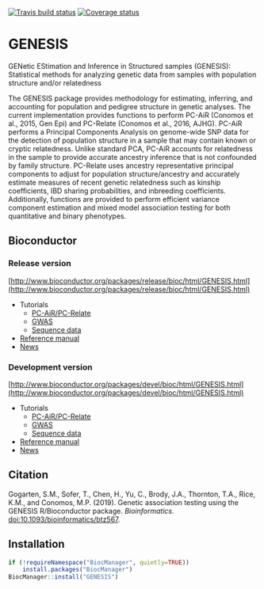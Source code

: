 [![Travis build status](https://travis-ci.org/UW-GAC/GENESIS.svg?branch=master)](https://travis-ci.org/UW-GAC/GENESIS)
[![Coverage status](https://codecov.io/gh/UW-GAC/GENESIS/branch/master/graph/badge.svg)](https://codecov.io/github/UW-GAC/GENESIS?branch=master)

# GENESIS
GENetic EStimation and Inference in Structured samples (GENESIS): Statistical methods for analyzing genetic data from samples with population structure and/or relatedness

The GENESIS package provides methodology for estimating,
        inferring, and accounting for population and pedigree structure
        in genetic analyses.  The current implementation provides
        functions to perform PC-AiR (Conomos et al., 2015, Gen Epi) and PC-Relate 
        (Conomos et al., 2016, AJHG). PC-AiR performs a Principal Components 
        Analysis on genome-wide SNP data for the detection of population 
        structure in a sample that may contain known or cryptic relatedness. 
        Unlike standard PCA, PC-AiR accounts for relatedness in the sample 
        to provide accurate ancestry inference that is not confounded by 
        family structure. PC-Relate uses ancestry representative principal 
        components to adjust for population structure/ancestry and accurately 
        estimate measures of recent genetic relatedness such as kinship 
        coefficients, IBD sharing probabilities, and inbreeding coefficients. 
        Additionally, functions are provided to perform efficient variance 
        component estimation and mixed model association testing for both 
        quantitative and binary phenotypes.

## Bioconductor

### Release version

[http://www.bioconductor.org/packages/release/bioc/html/GENESIS.html](http://www.bioconductor.org/packages/release/bioc/html/GENESIS.html)

* Tutorials
  * [PC-AiR/PC-Relate](http://bioconductor.org/packages/release/bioc/vignettes/GENESIS/inst/doc/pcair.html)
  * [GWAS](http://bioconductor.org/packages/release/bioc/vignettes/GENESIS/inst/doc/assoc_test.html)
  * [Sequence data](http://bioconductor.org/packages/release/bioc/vignettes/GENESIS/inst/doc/assoc_test_seq.html)
* [Reference manual](http://www.bioconductor.org/packages/release/bioc/manuals/GENESIS/man/GENESIS.pdf)
* [News](http://bioconductor.org/packages/release/bioc/news/GENESIS/NEWS)

### Development version

[http://www.bioconductor.org/packages/devel/bioc/html/GENESIS.html](http://www.bioconductor.org/packages/devel/bioc/html/GENESIS.html)

* Tutorials
  * [PC-AiR/PC-Relate](http://bioconductor.org/packages/devel/bioc/vignettes/GENESIS/inst/doc/pcair.html)
  * [GWAS](http://bioconductor.org/packages/devel/bioc/vignettes/GENESIS/inst/doc/assoc_test.html)
  * [Sequence data](http://bioconductor.org/packages/devel/bioc/vignettes/GENESIS/inst/doc/assoc_test_seq.html)
* [Reference manual](http://www.bioconductor.org/packages/devel/bioc/manuals/GENESIS/man/GENESIS.pdf)
* [News](http://bioconductor.org/packages/devel/bioc/news/GENESIS/NEWS)

## Citation

Gogarten, S.M., Sofer, T., Chen, H., Yu, C., Brody, J.A., Thornton, T.A., Rice, K.M., and Conomos, M.P. (2019). Genetic association testing using the GENESIS R/Bioconductor package. *Bioinformatics*. [doi:10.1093/bioinformatics/btz567](http://doi.org/10.1093/bioinformatics/btz567).

## Installation

```R
if (!requireNamespace("BiocManager", quietly=TRUE))
    install.packages("BiocManager")
BiocManager::install("GENESIS")
```
